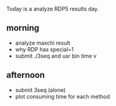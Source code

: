 Today is a analyze RDP5 results day. 

## morning 
- analyze maxchi result
- why RDP has special=1
- submit ./3seq and usr bin time v
 



## afternoon
- submit 3seq (alone)
- plot consuming time for each method 










